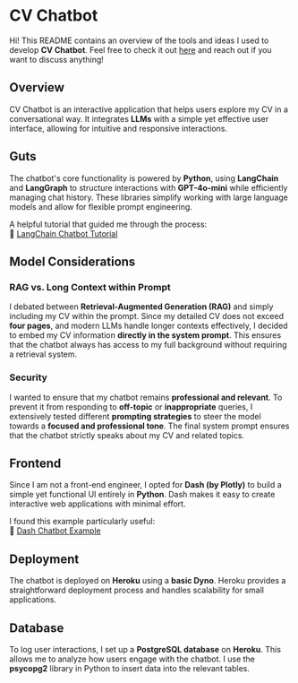 # CV Chatbot  

Hi! This README contains an overview of the tools and ideas I used to develop **CV Chatbot**. Feel free to check it out [here](https://yabra-cv-chatbot-5d4c332eae4a.herokuapp.com/) and reach out if you want to discuss anything!  

## Overview  

CV Chatbot is an interactive application that helps users explore my CV in a conversational way. It integrates **LLMs** with a simple yet effective user interface, allowing for intuitive and responsive interactions.  

## Guts  

The chatbot's core functionality is powered by **Python**, using **LangChain** and **LangGraph** to structure interactions with **GPT-4o-mini** while efficiently managing chat history. These libraries simplify working with large language models and allow for flexible prompt engineering.  

A helpful tutorial that guided me through the process:  
🔗 [LangChain Chatbot Tutorial](https://python.langchain.com/docs/tutorials/chatbot/)  

## Model Considerations  

### RAG vs. Long Context within Prompt  

I debated between **Retrieval-Augmented Generation (RAG)** and simply including my CV within the prompt. Since my detailed CV does not exceed **four pages**, and modern LLMs handle longer contexts effectively, I decided to embed my CV information **directly in the system prompt**. This ensures that the chatbot always has access to my full background without requiring a retrieval system.  

### Security  

I wanted to ensure that my chatbot remains **professional and relevant**. To prevent it from responding to **off-topic** or **inappropriate** queries, I extensively tested different **prompting strategies** to steer the model towards a **focused and professional tone**. The final system prompt ensures that the chatbot strictly speaks about my CV and related topics.  

## Frontend  

Since I am not a front-end engineer, I opted for **Dash (by Plotly)** to build a simple yet functional UI entirely in **Python**. Dash makes it easy to create interactive web applications with minimal effort.  

I found this example particularly useful:  
🔗 [Dash Chatbot Example](https://github.com/plotly/dash-sample-apps/tree/main/apps/dash-chatbot)  

## Deployment  

The chatbot is deployed on **Heroku** using a **basic Dyno**. Heroku provides a straightforward deployment process and handles scalability for small applications.  

## Database  

To log user interactions, I set up a **PostgreSQL database** on **Heroku**. This allows me to analyze how users engage with the chatbot. I use the **psycopg2** library in Python to insert data into the relevant tables.  
